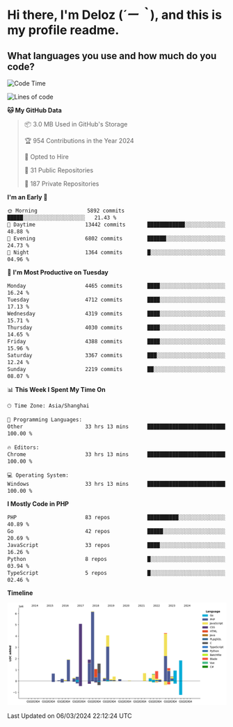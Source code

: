 # **Hi there, I'm Deloz (*´ー｀*), and this is my profile readme.**

## **What languages you use and how much do you code?**

<!--START_SECTION:waka-->
![Code Time](http://img.shields.io/badge/Code%20Time-3%2C412%20hrs%209%20mins-blue)

![Lines of code](https://img.shields.io/badge/From%20Hello%20World%20I%27ve%20Written-35.6%20million%20lines%20of%20code-blue)

**🐱 My GitHub Data** 

> 📦 3.0 MB Used in GitHub's Storage 
 > 
> 🏆 954 Contributions in the Year 2024
 > 
> 💼 Opted to Hire
 > 
> 📜 31 Public Repositories 
 > 
> 🔑 187 Private Repositories 
 > 
**I'm an Early 🐤** 

```text
🌞 Morning                5892 commits        █████░░░░░░░░░░░░░░░░░░░░   21.43 % 
🌆 Daytime                13442 commits       ████████████░░░░░░░░░░░░░   48.88 % 
🌃 Evening                6802 commits        ██████░░░░░░░░░░░░░░░░░░░   24.73 % 
🌙 Night                  1364 commits        █░░░░░░░░░░░░░░░░░░░░░░░░   04.96 % 
```
📅 **I'm Most Productive on Tuesday** 

```text
Monday                   4465 commits        ████░░░░░░░░░░░░░░░░░░░░░   16.24 % 
Tuesday                  4712 commits        ████░░░░░░░░░░░░░░░░░░░░░   17.13 % 
Wednesday                4319 commits        ████░░░░░░░░░░░░░░░░░░░░░   15.71 % 
Thursday                 4030 commits        ████░░░░░░░░░░░░░░░░░░░░░   14.65 % 
Friday                   4388 commits        ████░░░░░░░░░░░░░░░░░░░░░   15.96 % 
Saturday                 3367 commits        ███░░░░░░░░░░░░░░░░░░░░░░   12.24 % 
Sunday                   2219 commits        ██░░░░░░░░░░░░░░░░░░░░░░░   08.07 % 
```


📊 **This Week I Spent My Time On** 

```text
🕑︎ Time Zone: Asia/Shanghai

💬 Programming Languages: 
Other                    33 hrs 13 mins      █████████████████████████   100.00 % 

🔥 Editors: 
Chrome                   33 hrs 13 mins      █████████████████████████   100.00 % 

💻 Operating System: 
Windows                  33 hrs 13 mins      █████████████████████████   100.00 % 
```

**I Mostly Code in PHP** 

```text
PHP                      83 repos            ██████████░░░░░░░░░░░░░░░   40.89 % 
Go                       42 repos            █████░░░░░░░░░░░░░░░░░░░░   20.69 % 
JavaScript               33 repos            ████░░░░░░░░░░░░░░░░░░░░░   16.26 % 
Python                   8 repos             █░░░░░░░░░░░░░░░░░░░░░░░░   03.94 % 
TypeScript               5 repos             █░░░░░░░░░░░░░░░░░░░░░░░░   02.46 % 
```



**Timeline**

![Lines of Code chart](https://raw.githubusercontent.com/deloz/deloz/main/assets/bar_graph.png)


 Last Updated on 06/03/2024 22:12:24 UTC
<!--END_SECTION:waka-->
